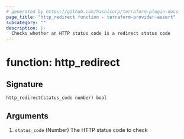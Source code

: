 ```yaml
---
# generated by https://github.com/hashicorp/terraform-plugin-docs
page_title: "http_redirect function - terraform-provider-assert"
subcategory: ""
description: |-
  Checks whether an HTTP status code is a redirect status code
---
```


# function: http_redirect





## Signature

<!-- signature generated by tfplugindocs -->
```text
http_redirect(status_code number) bool
```

## Arguments

<!-- arguments generated by tfplugindocs -->
1. `status_code` (Number) The HTTP status code to check


